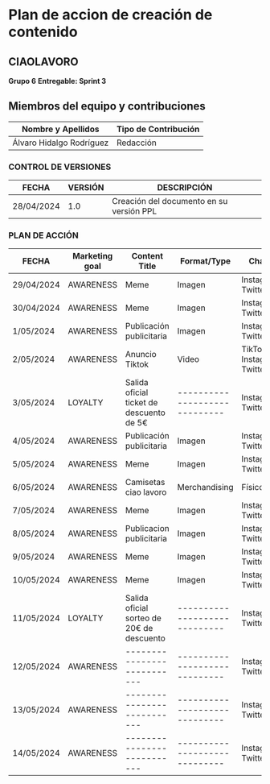 # Plan de accion de creación de contenido

## CIAOLAVORO
**Grupo 6**
**Entregable: Sprint 3**

## Miembros del equipo y contribuciones

| Nombre y Apellidos | Tipo de Contribución |
|---------------------|-----------------------|
| Álvaro Hidalgo Rodríguez         | Redacción             |


### CONTROL DE VERSIONES
| FECHA      | VERSIÓN | DESCRIPCIÓN                                      |
|------------|---------|--------------------------------------------------|
| 28/04/2024 | 1.0     | Creación del documento en su versión PPL    |

### PLAN DE ACCIÓN

| FECHA      | Marketing goal | Content Title             |Format/Type           |Channels |
|------------|----------------|---------------------------|-----------------------------|------------------------------|
| 29/04/2024 |AWARENESS|Meme |Imagen|Instagram, Twitter|
| 30/04/2024 |AWARENESS|Meme |Imagen|Instagram, Twitter|
| 1/05/2024 |AWARENESS|Publicación publicitaria |Imagen|Instagram, Twitter|
| 2/05/2024 |AWARENESS|Anuncio Tiktok|Video|TikTok, Instagram, Twitter|
| 3/05/2024 |LOYALTY|Salida oficial ticket de descuento de 5€|-----------------------------|Instagram, Twitter|
| 4/05/2024 |AWARENESS|Publicación publicitaria |Imagen|Instagram, Twitter|
| 5/05/2024 |AWARENESS|Meme |Imagen|Instagram, Twitter|
| 6/05/2024 |AWARENESS|Camisetas ciao lavoro|Merchandising|Físico|
| 7/05/2024 |AWARENESS|Meme |Imagen|Instagram, Twitter|
| 8/05/2024 |AWARENESS|Publicacion publicitaria |Imagen|Instagram, Twitter|
| 9/05/2024 |AWARENESS|Meme |Imagen|Instagram, Twitter|
| 10/05/2024 |AWARENESS|Meme |Imagen|Instagram, Twitter|
| 11/05/2024 |LOYALTY|Salida oficial sorteo de 20€ de descuento|-----------------------------|Instagram, Twitter,Tiktok|
| 12/05/2024 |AWARENESS|---------------------------|-----------------------------|Instagram, Twitter|
| 13/05/2024 |AWARENESS|---------------------------|-----------------------------|Instagram, Twitter|
| 14/05/2024 |AWARENESS|---------------------------|-----------------------------|Instagram, Twitter|
